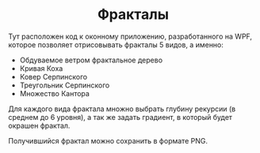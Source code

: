 <h1 align="center"> Фракталы </h1>

Тут расположен код к оконному приложению, разработанного на WPF, которое позволяет отрисовывать фракталы 5 видов, а именно:  
* Обдуваемое ветром фрактальное дерево
* Кривая Коха
* Ковер Серпинского
* Треугольник Серпинского
* Множество Кантора

Для каждого вида фрактала множно выбрать глубину рекурсии (в среднем до 6 уровня), а так же задать градиент, в который будет окрашен фрактал.  

Получившийся фрактал можно сохранить в формате PNG.

